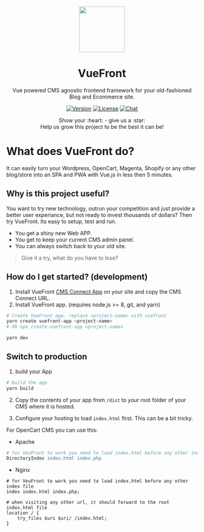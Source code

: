 <p align="center">
  <br>
  <a href="https://vuefront.com">
    <img src="https://vuefront.com/logo.png" width="120"/>
  </a>
</p>
<h1 align="center">VueFront</h1>
<p align="center">
Vue powered CMS agnostic frontend framework for your old-fashioned Blog and Ecommerce site.</p>


<p align="center">
  <a href="https://www.npmjs.com/package/vuefront"><img src="https://img.shields.io/npm/v/vuefront.svg" alt="Version"></a>
  <a href="https://www.npmjs.com/package/vuefront"><img src="https://img.shields.io/npm/l/vuefront.svg" alt="License"></a>
  <a href="https://discord.gg/C9vcTCQ"><img src="https://img.shields.io/badge/chat-on%20discord-7289da.svg" alt="Chat"></a>
</p>

<p align="center">
Show your :heart: - give us a :star: <br/> 
Help us grow this project to be the best it can be!
  </p>

# What does VueFront do?
It can easily turn your Wordpress, OpenCart, Magenta, Shopify or any other blog/store into an SPA and PWA with Vue.js in less then 5 minutes.

## Why is this project useful?
You want to try new technology, outrun your competition and just provide a better user experiance, but not ready to invest thousands of dollars? Then try VueFront. Its easy to setup, test and run. 

- You get a shiny new Web APP.
- You get to keep your current CMS admin panel.
- You can always switch back to your old site. 


> Give it a try, what do you have to lose? 

## How do I get started? (development)

1. Install VueFront [CMS Connect App](http://localhost:8080/cms/) on your site and copy the CMS Connect URL.
2. Install VueFront app. (requires node.js >= 8, git, and yarn)

```bash
# Create VueFront app. replace <project-name> with vuefront
yarn create vuefront-app <project-name>
# OR npx create-vuefront-app <project-name>

yarn dev
```

## Switch to production
1. build your App
```bash
# build the app
yarn build
```

2. Copy the contents of your app from `/dist`  to your root folder of your CMS where it is hosted.

3. Configure your hosting to load `index.html` first. This can be a bit tricky. 

For OpenCart CMS you can use this:

- Apache

```apache
# for VeuFront to work you need to load index.html before any other index file
DirectoryIndex index.html index.php

```

- Nginx
```nginx
# for VeuFront to work you need to load index.html before any other index file
index index.html index.php;

# when visiting any other url, it should forward to the root index.html file
location / {
    try_files $uri $uri/ /index.html;
}
```
